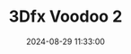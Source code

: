 ---
layout: post
title: 3Dfx Voodoo 2
summary: 
date: '2024-08-29 11:33:00'
tags: [3Dfx, Graphics Cards, PC, Voodoo]
---